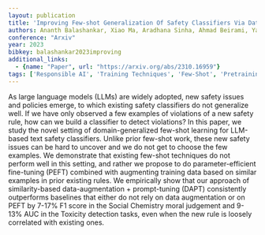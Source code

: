 ```yaml
---
layout: publication
title: 'Improving Few-shot Generalization Of Safety Classifiers Via Data Augmented Parameter-efficient Fine-tuning'
authors: Ananth Balashankar, Xiao Ma, Aradhana Sinha, Ahmad Beirami, Yao Qin, Jilin Chen, Alex Beutel
conference: "Arxiv"
year: 2023
bibkey: balashankar2023improving
additional_links:
  - {name: "Paper", url: "https://arxiv.org/abs/2310.16959"}
tags: ['Responsible AI', 'Training Techniques', 'Few-Shot', 'Pretraining Methods', 'Fine-Tuning', 'Prompting']
---
```

As large language models (LLMs) are widely adopted, new safety issues and
policies emerge, to which existing safety classifiers do not generalize well.
If we have only observed a few examples of violations of a new safety rule, how
can we build a classifier to detect violations? In this paper, we study the
novel setting of domain-generalized few-shot learning for LLM-based text safety
classifiers. Unlike prior few-shot work, these new safety issues can be hard to
uncover and we do not get to choose the few examples. We demonstrate that
existing few-shot techniques do not perform well in this setting, and rather we
propose to do parameter-efficient fine-tuning (PEFT) combined with augmenting
training data based on similar examples in prior existing rules. We empirically
show that our approach of similarity-based data-augmentation + prompt-tuning
(DAPT) consistently outperforms baselines that either do not rely on data
augmentation or on PEFT by 7-17% F1 score in the Social Chemistry moral
judgement and 9-13% AUC in the Toxicity detection tasks, even when the new rule
is loosely correlated with existing ones.
